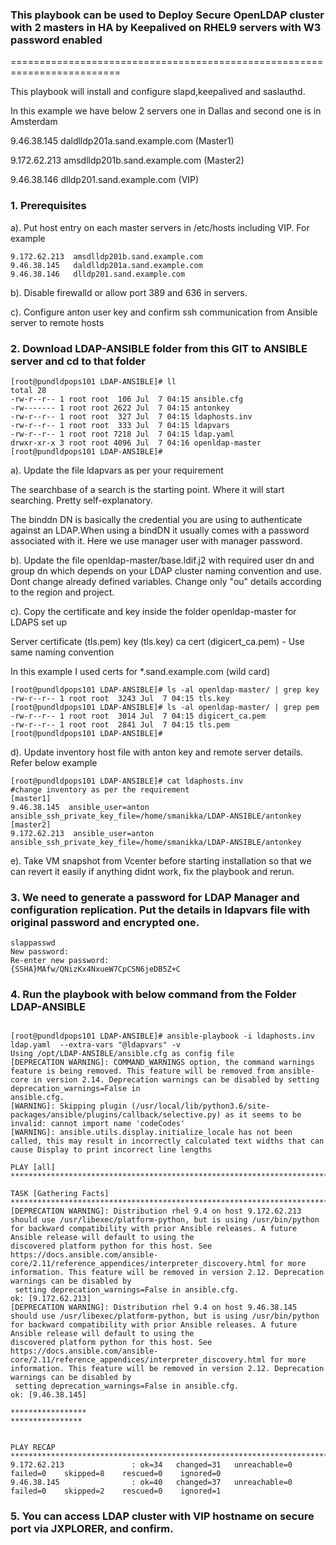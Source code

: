 ### This playbook can be used to Deploy Secure OpenLDAP cluster with 2 masters in HA by Keepalived on RHEL9 servers with W3 password enabled ###

=========================================================================

This playbook will install and configure slapd,keepalived and saslauthd.

In this example we have below 2 servers  one in Dallas and second one is in Amsterdam


9.46.38.145   daldlldp201a.sand.example.com (Master1)

9.172.62.213  amsdlldp201b.sand.example.com (Master2)

9.46.38.146   dlldp201.sand.example.com (VIP)


### 1.	Prerequisites

a). Put host entry on each master servers in /etc/hosts including VIP. For example

```console
9.172.62.213  amsdlldp201b.sand.example.com
9.46.38.145   daldlldp201a.sand.example.com
9.46.38.146   dlldp201.sand.example.com
```

b). Disable firewalld or allow port 389 and 636 in servers.

c). Configure anton user key and confirm ssh communication from Ansible server to remote hosts

### 2.	Download LDAP-ANSIBLE folder from this GIT to ANSIBLE server  and cd to that folder

```console
[root@pundldpops101 LDAP-ANSIBLE]# ll
total 28
-rw-r--r-- 1 root root  106 Jul  7 04:15 ansible.cfg
-rw------- 1 root root 2622 Jul  7 04:15 antonkey
-rw-r--r-- 1 root root  327 Jul  7 04:15 ldaphosts.inv
-rw-r--r-- 1 root root  333 Jul  7 04:15 ldapvars
-rw-r--r-- 1 root root 7218 Jul  7 04:15 ldap.yaml
drwxr-xr-x 3 root root 4096 Jul  7 04:16 openldap-master
[root@pundldpops101 LDAP-ANSIBLE]# 
```

a). Update the file ldapvars as per your requirement

The searchbase of a search is the starting point. Where it will start searching. Pretty self-explanatory.

The binddn DN is basically the credential you are using to authenticate against an LDAP.When using a bindDN it usually comes with a password associated with it. Here we use manager user with manager password.

b). Update the file openldap-master/base.ldif.j2 with required user dn and group dn which depends on your LDAP cluster naming convention and use.
Dont change already defined variables. Change only "ou" details according to the region and project.

c). Copy the certificate and key inside the folder openldap-master for LDAPS set up

Server certificate (tls.pem) key (tls.key) ca cert (digicert_ca.pem) - Use same naming convention

In this example I used certs for *.sand.example.com (wild card)

```console
[root@pundldpops101 LDAP-ANSIBLE]# ls -al openldap-master/ | grep key
-rw-r--r-- 1 root root  3243 Jul  7 04:15 tls.key
[root@pundldpops101 LDAP-ANSIBLE]# ls -al openldap-master/ | grep pem
-rw-r--r-- 1 root root  3014 Jul  7 04:15 digicert_ca.pem
-rw-r--r-- 1 root root  2841 Jul  7 04:15 tls.pem
[root@pundldpops101 LDAP-ANSIBLE]# 
```

d). Update inventory host file with anton key and remote server details. Refer below example

```console
[root@pundldpops101 LDAP-ANSIBLE]# cat ldaphosts.inv
#change inventory as per the requirement
[master1]
9.46.38.145  ansible_user=anton ansible_ssh_private_key_file=/home/smanikka/LDAP-ANSIBLE/antonkey
[master2]
9.172.62.213  ansible_user=anton ansible_ssh_private_key_file=/home/smanikka/LDAP-ANSIBLE/antonkey
```
e). Take VM snapshot from Vcenter before starting installation so that we can revert it easily if anything didnt work,  fix the playbook and rerun.

### 3.	We need to generate a password for LDAP Manager and configuration replication. Put the details in ldapvars file with original password and encrypted one.

```console
slappasswd
New password:
Re-enter new password:
{SSHA}MAfw/QNizKx4NxueW7CpCSN6jeDB5Z+C
```
### 4. Run the playbook with below command from the Folder LDAP-ANSIBLE

```console

[root@pundldpops101 LDAP-ANSIBLE]# ansible-playbook -i ldaphosts.inv ldap.yaml  --extra-vars "@ldapvars" -v
Using /opt/LDAP-ANSIBLE/ansible.cfg as config file
[DEPRECATION WARNING]: COMMAND_WARNINGS option, the command warnings feature is being removed. This feature will be removed from ansible-core in version 2.14. Deprecation warnings can be disabled by setting deprecation_warnings=False in 
ansible.cfg.
[WARNING]: Skipping plugin (/usr/local/lib/python3.6/site-packages/ansible/plugins/callback/selective.py) as it seems to be invalid: cannot import name 'codeCodes'
[WARNING]: ansible.utils.display.initialize_locale has not been called, this may result in incorrectly calculated text widths that can cause Display to print incorrect line lengths

PLAY [all] ******************************************************************************************************************************************************************************************************************************************

TASK [Gathering Facts] ******************************************************************************************************************************************************************************************************************************
[DEPRECATION WARNING]: Distribution rhel 9.4 on host 9.172.62.213 should use /usr/libexec/platform-python, but is using /usr/bin/python for backward compatibility with prior Ansible releases. A future Ansible release will default to using the 
discovered platform python for this host. See https://docs.ansible.com/ansible-core/2.11/reference_appendices/interpreter_discovery.html for more information. This feature will be removed in version 2.12. Deprecation warnings can be disabled by
 setting deprecation_warnings=False in ansible.cfg.
ok: [9.172.62.213]
[DEPRECATION WARNING]: Distribution rhel 9.4 on host 9.46.38.145 should use /usr/libexec/platform-python, but is using /usr/bin/python for backward compatibility with prior Ansible releases. A future Ansible release will default to using the 
discovered platform python for this host. See https://docs.ansible.com/ansible-core/2.11/reference_appendices/interpreter_discovery.html for more information. This feature will be removed in version 2.12. Deprecation warnings can be disabled by
 setting deprecation_warnings=False in ansible.cfg.
ok: [9.46.38.145]

*****************
****************


PLAY RECAP ******************************************************************************************************************************************************************************************************************************************
9.172.62.213               : ok=34   changed=31   unreachable=0    failed=0    skipped=8    rescued=0    ignored=0   
9.46.38.145                : ok=40   changed=37   unreachable=0    failed=0    skipped=2    rescued=0    ignored=1   

```
### 5. You can access LDAP cluster with VIP hostname on secure port via JXPLORER, and confirm.
